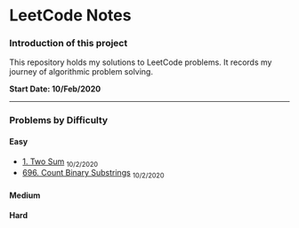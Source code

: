 # LeetCode Notes

### Introduction of this project

This repository holds my solutions to LeetCode problems. It records my journey of algorithmic problem solving.

**Start Date: 10/Feb/2020**

---

### Problems by Difficulty

#### Easy

- [1. Two Sum](./problems/1.%20Two%20Sum.md) <sub>10/2/2020</sub>
- [696. Count Binary Substrings](./problems/696.%20Count%20Binary%20Substrings.md) <sub>10/2/2020</sub>

#### Medium

#### Hard
